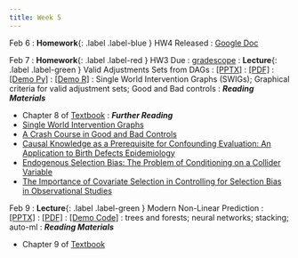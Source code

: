 ```yaml
---
title: Week 5
---
```

Feb 6
: **Homework**{: .label .label-blue } HW4 Released
  : [Google Doc](https://docs.google.com/document/d/1rjNUAJF9t2NAbe8XoFjL7Qf4Uhw47JQtG5KJrKBB4Z8/edit?usp=sharing)

Feb 7
: **Homework**{: .label .label-red } HW3 Due
  : [gradescope](https://www.gradescope.com/courses/486969/)
: **Lecture**{: .label .label-green } Valid Adjustments Sets from DAGs
  : [[PPTX]](https://github.com/stanford-msande228/winter23/raw/main/MSANDE228_Lecture9_Valid_Adjustment_Sets.pptx)
  : [[PDF]](https://github.com/stanford-msande228/winter23/raw/main/MSANDE228_Lecture9_Valid_Adjustment_Sets.pdf)
  : [[Demo Py]](https://colab.research.google.com/drive/1BHwxAO0OkIoroK66zRVxnkptKbJQ-q9W)
  : [[Demo R]](https://colab.research.google.com/drive/1RA3jNYtw5j0MfiPYIfaMlhB8nuWEDB1O#scrollTo=UG0_nl-XYNvV)
: Single World Intervention Graphs (SWIGs); Graphical criteria for valid adjustment sets; Good and Bad controls
: ***Reading Materials***
- Chapter 8 of [Textbook](https://canvas.stanford.edu/courses/168439/files/folder/Readings)
: ***Further Reading***
- [Single World Intervention Graphs](https://csss.uw.edu/files/working-papers/2013/wp128.pdf)
- [A Crash Course in Good and Bad Controls](https://ftp.cs.ucla.edu/pub/stat_ser/r493.pdf)
- [Causal Knowledge as a Prerequisite for Confounding Evaluation: An Application to Birth Defects Epidemiology](https://academic.oup.com/aje/article/155/2/176/108106)
- [Endogenous Selection Bias: The Problem of Conditioning on a Collider Variable](https://www.annualreviews.org/doi/abs/10.1146/annurev-soc-071913-043455)
- [The Importance of Covariate Selection in Controlling for Selection Bias in Observational Studies](https://psycnet.apa.org/fulltext/2010-18042-003.pdf)

Feb 9
: **Lecture**{: .label .label-green } Modern Non-Linear Prediction
  : [[PPTX]](https://github.com/stanford-msande228/winter23/raw/main/MSANDE228_Lecture10_Modern_Nonlinear_Prediction.pptx)
  : [[PDF]](https://github.com/stanford-msande228/winter23/raw/main/MSANDE228_Lecture10_Modern_Nonlinear_Prediction.pdf)
  : [[Demo Code]](https://github.com/stanford-msande228/winter23/blob/main/Lecture10-Demo.ipynb)
: trees and forests; neural networks; stacking; auto-ml
: ***Reading Materials***
- Chapter 9 of [Textbook](https://canvas.stanford.edu/courses/168439/files/folder/Readings)


